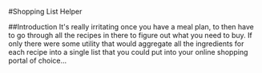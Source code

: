 #Shopping List Helper

##Introduction
It's really irritating once you have a meal plan, to then have to go through all the recipes in there to figure out what you need to buy. If only there were some utility that would aggregate all the ingredients for each recipe into a single list that you could put into your online shopping portal of choice...
